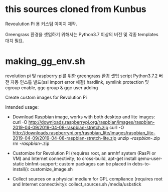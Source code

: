 # this sources cloned from Kunbus
  Revoulution Pi 용 커스텀 이미지 제작.

  Greengrass 환경을 셋업하기 위해서는 Python3.7 이상의 버전 및 각종 templates 대치 필요.

# making_gg_env.sh
  revolution pi 및 raspberry pi를 위한 greengrass 환경 셋업 script
  Python3.7.2 버전 자동 인스톨 빌드(ssl import error 해결)
  hardlink, symlink protection 및 cgroup enable, ggc group & ggc user adding


Create custom images for Revolution Pi

Intended usage:

* Download Raspbian image, works with both desktop and lite images:
  curl -O http://downloads.raspberrypi.org/raspbian/images/raspbian-2019-04-09/2019-04-08-raspbian-stretch.zip
  curl -O http://downloads.raspberrypi.org/raspbian_lite/images/raspbian_lite-2019-04-09/2019-04-08-raspbian-stretch-lite.zip
  unzip *-raspbian-*.zip
  rm *-raspbian-*.zip

* Customize for Revolution Pi
  (requires root, an armhf system (RasPi or VM) and Internet connectivity;
  to cross-build, apt-get install qemu-user-static binfmt-support;
  custom packages can be placed in debs-to-install/):
  customize_image.sh <raspbian-image>

* Collect sources on a physical medium for GPL compliance
  (requires root and Internet connectivity):
  collect_sources.sh <raspbian-image> /media/usbstick
